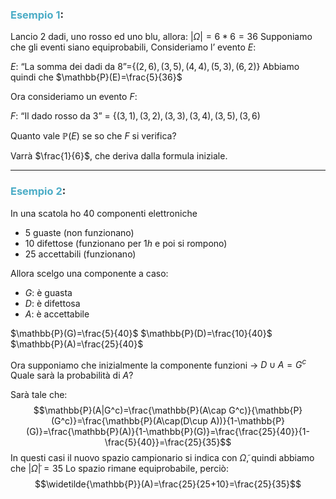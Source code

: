 ### <font color="#4bacc6">Esempio 1</font>:

Lancio 2 dadi, uno rosso ed uno blu, allora:
$|\Omega|=6*6=36$ 
Supponiamo che gli eventi siano equiprobabili, Consideriamo l’ evento $E$:

$E$: “La somma dei dadi da 8”=$\{(2,6),(3,5),(4,4),(5,3),(6,2)\}$
Abbiamo quindi che $\mathbb{P}(E)=\frac{5}{36}$

Ora  consideriamo un evento $F$: 

$F$: “Il dado rosso da 3” = $\{(3,1),(3,2),(3,3),(3,4),(3,5),(3,6)$

Quanto vale $\mathbb{P}(E)$ se so che $F$ si verifica?

Varrà $\frac{1}{6}$, che deriva dalla formula iniziale.

---

### <font color="#4bacc6">Esempio 2</font>:

In una scatola ho $40$ componenti elettroniche
- $5$ guaste (non funzionano)
- $10$ difettose (funzionano per $1h$ e poi si rompono)
- $25$ accettabili (funzionano)

Allora scelgo una componente a caso:
- $G$: è guasta
- $D$: è difettosa
- $A$: è accettabile

$\mathbb{P}(G)=\frac{5}{40}$
$\mathbb{P}(D)=\frac{10}{40}$
$\mathbb{P}(A)=\frac{25}{40}$

Ora supponiamo che inizialmente la componente funzioni → $D\cup A=G^c$
Quale sarà la probabilità di $A$?

Sarà tale che: $$\mathbb{P}(A|G^c)=\frac{\mathbb{P}(A\cap G^c)}{\mathbb{P}(G^c)}=\frac{\mathbb{P}(A\cap(D\cup A))}{1-\mathbb{P}(G)}=\frac{\mathbb{P}(A)}{1-\mathbb{P}(G)}=\frac{\frac{25}{40}}{1-\frac{5}{40}}=\frac{25}{35}$$
In questi casi il nuovo spazio campionario si indica con $\widetilde{\Omega}$, quindi abbiamo che $|\widetilde{\Omega}|=35$
Lo spazio rimane equiprobabile, perciò: $$\widetilde{\mathbb{P}}(A)=\frac{25}{25+10}=\frac{25}{35}$$


